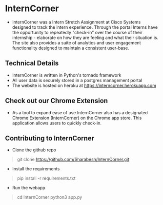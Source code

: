 # InternCorner
* InternCorner was a Intern Stretch Assignment at Cisco Systems designed to track the intern experience. Through the portal Interns have the opportunity to repeatedly "check-in" over the course of their internship - elaborate on how they are feeling and what their situation is. The site also provides a suite of analytics and user engagement functionality designed to maintain a consistent user-base. 

## Technical Details 
* InternCorner is written in Python's tornado framework 
* All user data is securely stored in a postgres management portal 
* The website is hosted on heroku at https://interncorner.herokuapp.com

## Check out our Chrome Extension 
* As a tool to expand ease of use InternCorner also has a designated Chrome Extension (InternCorner) on the Chrome app store. This application allows users to quickly check-in. 

## Contributing to InternCorner 
* Clone the github repo 
> git clone https://github.com/Sharabesh/InternCorner.git
* Install the requirements 
> pip install -r requirements.txt
* Run the webapp 
> cd InternCorner 
> python3 app.py
